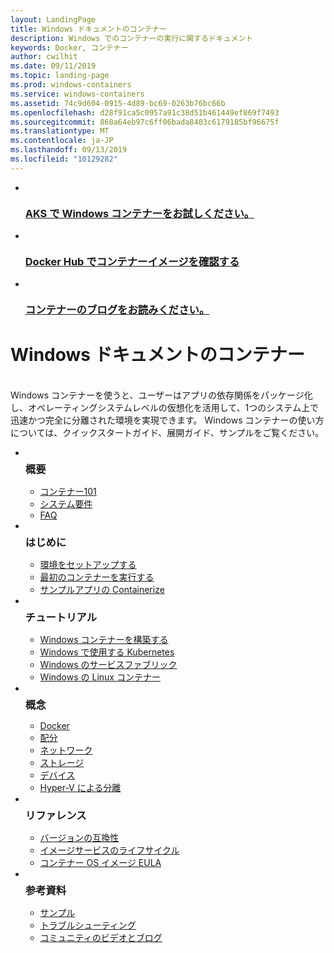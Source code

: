 ```yaml
---
layout: LandingPage
title: Windows ドキュメントのコンテナー
description: Windows でのコンテナーの実行に関するドキュメント
keywords: Docker, コンテナー
author: cwilhit
ms.date: 09/11/2019
ms.topic: landing-page
ms.prod: windows-containers
ms.service: windows-containers
ms.assetid: 74c9d604-0915-4d89-bc69-0263b76bc66b
ms.openlocfilehash: d28f91ca5c0957a91c38d51b461449ef869f7493
ms.sourcegitcommit: 868a64eb97c6ff06bada8403c6179185bf96675f
ms.translationtype: MT
ms.contentlocale: ja-JP
ms.lasthandoff: 09/13/2019
ms.locfileid: "10129282"
---
```

<div id="main" class="v2">
    <ul class="cardsY panelContent featuredContent">
        <li>
            <a href="https://docs.microsoft.com/en-us/azure/aks/windows-container-cli" data-linktype="external">
                <div class="cardSize">
                    <div class="cardPadding">
                        <div class="card">
                            <div class="cardImageOuter">
                                <div class="cardImage">
                                    <img src="media/logo_kubernetes.svg" alt="" data-linktype="relative-path">
                                </div>
                            </div>
                            <div class="cardText">
                                <h3>AKS で Windows コンテナーをお試しください。</h3>
                            </div>
                        </div>
                    </div>
                </div>
            </a>
        </li>
        <li>
            <a href="https://hub.docker.com/_/microsoft-windows-base-os-images" data-linktype="external">
                <div class="cardSize">
                    <div class="cardPadding">
                        <div class="card">
                            <div class="cardImageOuter">
                                <div class="cardImage">
                                    <img src="media/logo_docker.svg" alt="" data-linktype="relative-path">
                                </div>
                            </div>
                            <div class="cardText">
                                <h3>Docker Hub でコンテナーイメージを確認する</h3>
                            </div>
                        </div>
                    </div>
                </div>
            </a>
        </li>
        <li>
            <a href="https://techcommunity.microsoft.com/t5/Containers/bg-p/Containers" data-linktype="external">
                <div class="cardSize">
                    <div class="cardPadding">
                        <div class="card">
                            <div class="cardImageOuter">
                                <div class="cardImage">
                                    <img src="media/i_blog.svg" alt="" data-linktype="relative-path">
                                </div>
                            </div>
                            <div class="cardText">
                                <h3>コンテナーのブログをお読みください。</h3>
                            </div>
                        </div>
                    </div>
                </div>
            </a>
        </li>
    </ul>
    <h1>Windows ドキュメントのコンテナー</h1>
    <br/>
    <div class="abstract">Windows コンテナーを使うと、ユーザーはアプリの依存関係をパッケージ化し、オペレーティングシステムレベルの仮想化を活用して、1つのシステム上で迅速かつ完全に分離された環境を実現できます。 Windows コンテナーの使い方については、クイックスタートガイド、展開ガイド、サンプルをご覧ください。</div>
    <ul class="cardsW panelContent featuredContent">
        <li>
            <div class="cardSize">
                <div class="cardPadding">
                    <div class="card">
                        <div class="cardImageOuter">
                            <div class="cardImage bgdAccent1">
                                <img src="media/virtualization-containers-about.svg" alt="" data-linktype="relative-path">
                            </div>
                        </div>
                        <div class="cardText">
                            <h3 style="margin: 8px 0 2px 0;">概要</h3>
                            <ul>
                                <li><a href="/en-us/virtualization/windowscontainers/about/index" data-linktype="absolute-path">コンテナー101</a></li>
                                <li><a href="/en-us/virtualization/windowscontainers/deploy-containers/system-requirements" data-linktype="absolute-path">システム要件</a></li>
                                <li><a href="/en-us/virtualization/windowscontainers/about/faq" data-linktype="absolute-path">FAQ</a></li>
                            </ul>
                        </div>
                    </div>
                </div>
            </div>
        </li>
        <li>
            <div class="cardSize">
                <div class="cardPadding">
                    <div class="card">
                        <div class="cardImageOuter">
                            <div class="cardImage bgdAccent1">
                                <img src="media/virtualization-containers-quick-start.svg" alt="" data-linktype="relative-path">
                            </div>
                        </div>
                        <div class="cardText">
                            <h3 style="margin: 8px 0 2px 0;">はじめに</h3>
                            <ul>
                                <li><a href="/en-us/virtualization/windowscontainers/quick-start/set-up-environment" data-linktype="external">環境をセットアップする</a></li>
                                <li><a href="/en-us/virtualization/windowscontainers/quick-start/run-your-first-container" data-linktype="external">最初のコンテナーを実行する</a></li>
                                <li><a href="/en-us/virtualization/windowscontainers/quick-start/building-sample-app" data-linktype="external">サンプルアプリの Containerize</a></li>
                            </ul>
                        </div>
                    </div>
                </div>
            </div>
        </li>
        <li>
            <div class="cardSize">
                <div class="cardPadding">
                    <div class="card">
                        <div class="cardImageOuter">
                            <div class="cardImage bgdAccent1">
                                <img src="media/container-tutorials.svg" alt="" data-linktype="relative-path">
                            </div>
                        </div>
                        <div class="cardText">
                            <h3 style="margin: 8px 0 2px 0;">チュートリアル</h3>
                            <ul>
                                <li><a href="/en-us/virtualization/windowscontainers/manage-docker/manage-windows-dockerfile" data-linktype="external">Windows コンテナーを構築する</a></li>
                                <li><a href="/en-us/virtualization/windowscontainers/kubernetes/getting-started-kubernetes-windows" data-linktype="external">Windows で使用する Kubernetes</a></li>
                                <li><a href="/en-us/azure/service-fabric/service-fabric-quickstart-containers" data-linktype="external">Windows のサービスファブリック</a></li>
                                <li><a href="/en-us/virtualization/windowscontainers/deploy-containers/linux-containers" data-linktype="external">Windows の Linux コンテナー</a></li>
                            </ul>
                        </div>
                    </div>
                </div>
            </div>
        </li>
        <li>
            <div class="cardSize">
                <div class="cardPadding">
                    <div class="card">
                        <div class="cardImageOuter">
                            <div class="cardImage bgdAccent1">
                                <img src="media/virtualization-containers-management-tools.svg" alt="" data-linktype="relative-path">
                            </div>
                        </div>
                        <div class="cardText">
                            <h3 style="margin: 8px 0 2px 0;">概念</h3>
                            <ul>
                                <li><a href="/en-us/virtualization/windowscontainers/manage-docker/configure-docker-daemon" data-linktype="external">Docker</a></li>
                                <li><a href="/en-us/virtualization/windowscontainers/manage-containers/manage-serviceaccounts" data-linktype="external">配分</a></li>
                                <li><a href="/en-us/virtualization/windowscontainers/container-networking/architecture" data-linktype="external">ネットワーク</a></li>
                                <li><a href="/en-us/virtualization/windowscontainers/manage-containers/container-storage" data-linktype="external">ストレージ</a></li>
                                <li><a href="/en-us/virtualization/windowscontainers/deploy-containers/hardware-devices-in-containers" data-linktype="external">デバイス</a></li>
                                <li><a href="/en-us/virtualization/windowscontainers/manage-containers/hyperv-container" data-linktype="external">Hyper-V による分離</a></li>
                            </ul>
                        </div>
                    </div>
                </div>
            </div>
        </li>
        <li>
            <div class="cardSize">
                <div class="cardPadding">
                    <div class="card">
                        <div class="cardImageOuter">
                            <div class="cardImage bgdAccent1">
                                <img src="media/container-reference.svg" alt="" data-linktype="relative-path">
                            </div>
                        </div>
                        <div class="cardText">
                            <h3 style="margin: 8px 0 2px 0;">リファレンス</h3>
                            <ul>
                                <li><a href="/en-us/virtualization/windowscontainers/deploy-containers/version-compatibility" data-linktype="external">バージョンの互換性</a></li>
                                <li><a href="/en-us/virtualization/windowscontainers/deploy-containers/base-image-lifecycle" data-linktype="external">イメージサービスのライフサイクル</a></li>
                                <li><a href="/en-us/virtualization/windowscontainers/images-eula" data-linktype="external">コンテナー OS イメージ EULA</a></li>
                            </ul>
                        </div>
                    </div>
                </div>
            </div>
        </li>
        <li>
            <div class="cardSize">
                <div class="cardPadding">
                    <div class="card">
                        <div class="cardImageOuter">
                            <div class="cardImage bgdAccent1">
                                <img src="media/virtualization-containers-community.svg" alt="" data-linktype="relative-path">
                            </div>
                        </div>
                        <div class="cardText">
                            <h3 style="margin: 8px 0 2px 0;">参考資料</h3>
                            <ul>
                                <li><a href="/en-us/virtualization/windowscontainers/samples" data-linktype="external">サンプル</a></li>
                                <li><a href="/en-us/virtualization/windowscontainers/troubleshooting" data-linktype="external">トラブルシューティング</a></li>
                                <li><a href="/en-us/virtualization/windowscontainers/communitylinks" data-linktype="external">コミュニティのビデオとブログ</a></li>
                            </ul>
                        </div>
                    </div>
                </div>
            </div>
        </li>
    </ul>
</div>